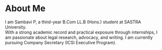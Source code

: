# About Me

I am Sambavi P, a third-year B.Com LL.B (Hons.) student at SASTRA University.  
With a strong academic record and practical exposure through internships, I am passionate about legal research, advocacy, and writing. I am currently pursuing Company Secretary (ICSI Executive Program).
